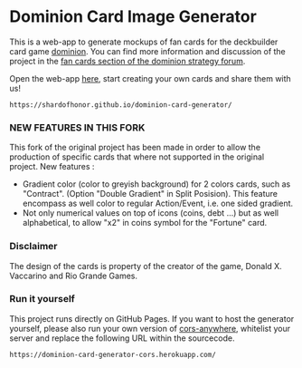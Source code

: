 # Dominion Card Image Generator

This is a web-app to generate mockups of fan cards for the deckbuilder card game [dominion](http://wiki.dominionstrategy.com).
You can find more information and discussion of the project in the [fan cards section of the dominion strategy forum](http://forum.dominionstrategy.com/index.php?topic=16622.msg791247#new).

Open the web-app [here](https://shardofhonor.github.io/dominion-card-generator/), start creating your own cards and share them with us! 
```
https://shardofhonor.github.io/dominion-card-generator/
```
### NEW FEATURES IN THIS FORK

This fork of the original project has been made in order to allow the production of specific cards that where not supported in the original project.
New features :
- Gradient color (color to greyish background) for 2 colors cards, such as "Contract". (Option "Double Gradient" in Split Posision). This feature encompass as well color to regular Action/Event, i.e. one sided gradient.
- Not only numerical values on top of icons (coins, debt ...) but as well alphabetical, to allow "x2" in coins symbol for the "Fortune" card.


### Disclaimer

The design of the cards is property of the creator of the game, Donald X. Vaccarino and Rio Grande Games.

### Run it yourself
This project runs directly on GitHub Pages.
If you want to host the generator yourself, please also run your own version of [cors-anywhere](https://github.com/Rob--W/cors-anywhere), whitelist your server and replace the following URL within the sourcecode.
```
https://dominion-card-generator-cors.herokuapp.com/
```
